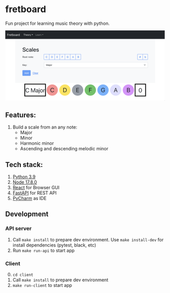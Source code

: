 # fretboard
Fun project for learning music theory with python.

![](docs/example.png)

## Features:
1. Build a scale from an any note:
   * Major
   * Minor
   * Harmonic minor
   * Ascending and descending melodic minor

## Tech stack:
1. [Python 3.9](https://www.python.org/)
2. [Node 17.8.0](https://nodejs.org/en/)
3. [React](https://reactjs.org/) for Browser GUI
4. [FastAPI](https://fastapi.tiangolo.com) for REST API
5. [PyCharm](https://www.jetbrains.com/pycharm/) as IDE

## Development

### API server
1. Call `make install` to prepare dev environment. Use `make install-dev` for install dependencies (pytest, black, etc)
2. Run `make run-api` to start app

### Client
0. `cd client`
1. Call `make install` to prepare dev environment
2. `make run-client` to start app
